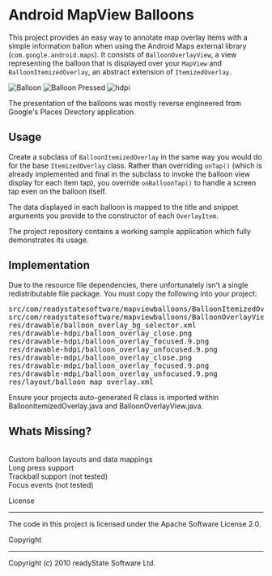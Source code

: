 Android MapView Balloons
========================

This project provides an easy way to annotate map overlay items with a simple information ballon when using the Android Maps external library (`com.google.android.maps`). It consists of `BalloonOverlayView`, a view representing the balloon that is displayed over your `MapView` and `BalloonItemizedOverlay`, an abstract extension of `ItemizedOverlay`.

![Balloon](http://jeffgilfelt.com/mapviewballoons/device-balloon1.png "Balloon")
![Balloon Pressed](http://jeffgilfelt.com/mapviewballoons/device-balloon2.png "Balloon Pressed")
![hdpi](http://jeffgilfelt.com/mapviewballoons/device-balloon-hdpi.png "hdpi")

The presentation of the balloons was mostly reverse engineered from Google's Places Directory application. 

Usage
-----

Create a subclass of `BalloonItemizedOverlay` in the same way you would do for the base `ItemizedOverlay` class. Rather than overriding `onTap()` (which is already implemented and final in the subclass to invoke the balloon view display for each item tap), you override `onBalloonTap()` to handle a screen tap even on the balloon itself.

The data displayed in each balloon is mapped to the title and snippet arguments you provide to the constructor of each `OverlayItem`.

The project repository contains a working sample application which fully demonstrates its usage.

Implementation
--------------

Due to the resource file dependencies, there unfortunately isn't a single redistributable file package. You must copy the following into your project:

<pre>
src/com/readystatesoftware/mapviewballoons/BalloonItemizedOverlay.java
src/com/readystatesoftware/mapviewballoons/BalloonOverlayView.java
res/drawable/balloon_overlay_bg_selector.xml
res/drawable-hdpi/balloon_overlay_close.png
res/drawable-hdpi/balloon_overlay_focused.9.png
res/drawable-hdpi/balloon_overlay_unfocused.9.png
res/drawable-mdpi/balloon_overlay_close.png
res/drawable-mdpi/balloon_overlay_focused.9.png
res/drawable-mdpi/balloon_overlay_unfocused.9.png
res/layout/balloon_map_overlay.xml
</pre>

Ensure your projects auto-generated R class is imported within BalloonItemizedOverlay.java and BalloonOverlayView.java.

Whats Missing?
--------------
<br />
Custom balloon layouts and data mappings<br />
Long press support<br />
Trackball support (not tested)<br />
Focus events (not tested)<br />

License
_______

The code in this project is licensed under the Apache Software License 2.0.

Copyright
_________

Copyright (c) 2010 readyState Software Ltd.
